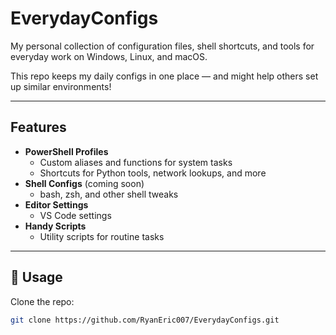 # EverydayConfigs

My personal collection of configuration files, shell shortcuts, and tools for everyday work on Windows, Linux, and macOS.

This repo keeps my daily configs in one place — and might help others set up similar environments!

---

## Features

- **PowerShell Profiles**
  - Custom aliases and functions for system tasks
  - Shortcuts for Python tools, network lookups, and more
- **Shell Configs** (coming soon)
  - bash, zsh, and other shell tweaks
- **Editor Settings**
  - VS Code settings
- **Handy Scripts**
  - Utility scripts for routine tasks

---

## 🔧 Usage

Clone the repo:

```bash
git clone https://github.com/RyanEric007/EverydayConfigs.git
```
